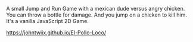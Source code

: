 A small Jump and Run Game with a mexican dude versus angry chicken. 
You can throw a bottle for damage. And you jump on a chicken to kill him. It's a vanilla JavaScript 2D Game.

https://johntwiix.github.io/El-Pollo-Loco/
